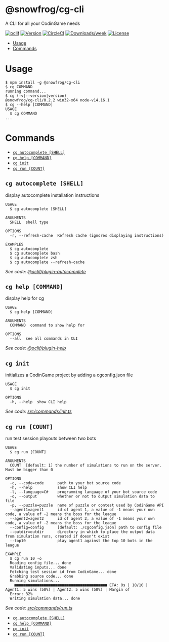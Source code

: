 @snowfrog/cg-cli
================

A CLI for all your CodinGame needs

[![oclif](https://img.shields.io/badge/cli-oclif-brightgreen.svg)](https://oclif.io)
[![Version](https://img.shields.io/npm/v/@snowfrog/cg-cli.svg)](https://npmjs.org/package/@snowfrog/cg-cli)
[![CircleCI](https://circleci.com/gh/snowfrogdev/cg-cli/tree/master.svg?style=shield)](https://circleci.com/gh/snowfrogdev/cg-cli/tree/master)
[![Downloads/week](https://img.shields.io/npm/dw/@snowfrog/cg-cli.svg)](https://npmjs.org/package/@snowfrog/cg-cli)
[![License](https://img.shields.io/npm/l/@snowfrog/cg-cli.svg)](https://github.com/snowfrogdev/cg-cli/blob/master/package.json)

<!-- toc -->
* [Usage](#usage)
* [Commands](#commands)
<!-- tocstop -->

# Usage
<!-- usage -->
```sh-session
$ npm install -g @snowfrog/cg-cli
$ cg COMMAND
running command...
$ cg (-v|--version|version)
@snowfrog/cg-cli/0.2.2 win32-x64 node-v14.16.1
$ cg --help [COMMAND]
USAGE
  $ cg COMMAND
...
```
<!-- usagestop -->

# Commands
<!-- commands -->
* [`cg autocomplete [SHELL]`](#cg-autocomplete-shell)
* [`cg help [COMMAND]`](#cg-help-command)
* [`cg init`](#cg-init)
* [`cg run [COUNT]`](#cg-run-count)

## `cg autocomplete [SHELL]`

display autocomplete installation instructions

```
USAGE
  $ cg autocomplete [SHELL]

ARGUMENTS
  SHELL  shell type

OPTIONS
  -r, --refresh-cache  Refresh cache (ignores displaying instructions)

EXAMPLES
  $ cg autocomplete
  $ cg autocomplete bash
  $ cg autocomplete zsh
  $ cg autocomplete --refresh-cache
```

_See code: [@oclif/plugin-autocomplete](https://github.com/oclif/plugin-autocomplete/blob/v0.3.0/src/commands/autocomplete/index.ts)_

## `cg help [COMMAND]`

display help for cg

```
USAGE
  $ cg help [COMMAND]

ARGUMENTS
  COMMAND  command to show help for

OPTIONS
  --all  see all commands in CLI
```

_See code: [@oclif/plugin-help](https://github.com/oclif/plugin-help/blob/v3.2.2/src/commands/help.ts)_

## `cg init`

initializes a CodinGame project by adding a cgconfig.json file

```
USAGE
  $ cg init

OPTIONS
  -h, --help  show CLI help
```

_See code: [src/commands/init.ts](https://github.com/snowfrogdev/cg-cli/blob/v0.2.2/src/commands/init.ts)_

## `cg run [COUNT]`

run test session playouts between two bots

```
USAGE
  $ cg run [COUNT]

ARGUMENTS
  COUNT  [default: 1] the number of simulations to run on the server. Must be bigger than 0

OPTIONS
  -c, --code=code      path to your bot source code
  -h, --help           show CLI help
  -l, --language=C#    programming language of your bot source code
  -o, --output         whether or not to output simulation data to file
  -p, --puzzle=puzzle  name of puzzle or contest used by CodinGame API
  --agent1=agent1      id of agent 1, a value of -1 means your own code, a value of -2 means the boss for the league
  --agent2=agent2      id of agent 2, a value of -1 means your own code, a value of -2 means the boss for the league
  --config=config      [default: ./cgconfig.json] path to config file
  --outdir=outdir      directory in which to place the output data from simulation runs, created if doesn't exist
  --top10              play agent1 against the top 10 bots in the league

EXAMPLE
  $ cg run 10 -o
  Reading config file... done
  Validating inputs... done
  Fetching test session id from CodinGame... done
  Grabbing source code... done
  Running simulations...
    ■■■■■■■■■■■■■■■■■■■■■■■■■■■■■■■■■■■■■■■■■ ETA: 0s | 10/10 | Agent1: 5 wins (50%) | Agent2: 5 wins (50%) | Margin of 
  Error: 32%
  Writing simulation data... done
```

_See code: [src/commands/run.ts](https://github.com/snowfrogdev/cg-cli/blob/v0.2.2/src/commands/run.ts)_
<!-- commandsstop -->

* [`cg autocomplete [SHELL]`](#cg-autocomplete-shell)
* [`cg help [COMMAND]`](#cg-help-command)
* [`cg init`](#cg-init)
* [`cg run [COUNT]`](#cg-run-count)
